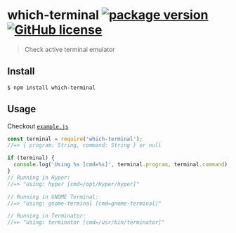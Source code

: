 # which-terminal [![package version](https://img.shields.io/npm/v/which-terminal.svg)](https://npm.im/which-terminal) [![GitHub license](https://img.shields.io/github/license/ExtensionEngine/tailor.svg)](https://github.com/ExtensionEngine/tailor/blob/develop/LICENSE)

> Check active terminal emulator


## Install

```
$ npm install which-terminal
```


## Usage

Checkout [`example.js`](example.js)
```js
const terminal = require('which-terminal');
//=> { program: String, command: String } or null

if (terminal) {
  console.log('Using %s [cmd=%s]', terminal.program, terminal.command);
}
// Running in Hyper:
//=> "Using: hyper [cmd=/opt/Hyper/hyper]"

// Running in GNOME Terminal:
//=> "Using: gnome-terminal [cmd=gnome-terminal]"

// Running in Terminator:
//=> "Using: terminator [cmd=/usr/bin/terminator]"
```

